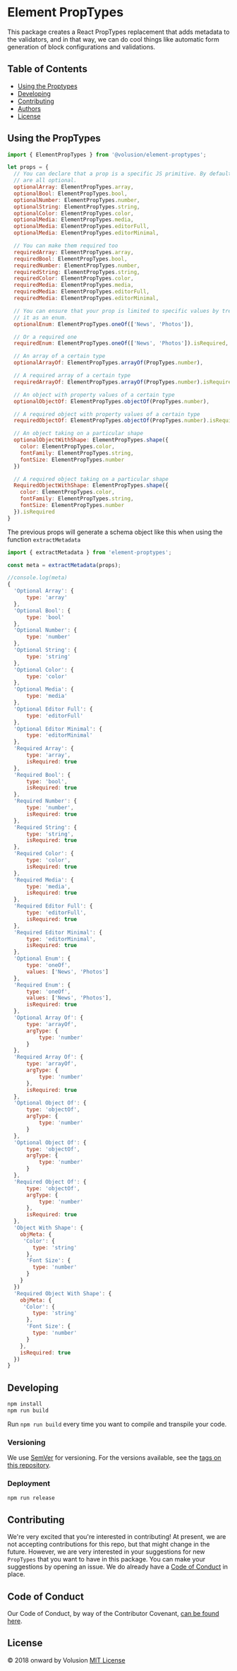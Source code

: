 # Element PropTypes

This package creates a React PropTypes replacement that adds metadata to the validators, and in that
way, we can do cool things like automatic form generation of block configurations and validations.

## Table of Contents

- [Using the Proptypes](#using-the-proptypes)
- [Developing](#developing)
- [Contributing](#contributing)
- [Authors](#authors)
- [License](#license)


## Using the PropTypes

```js
import { ElementPropTypes } from '@volusion/element-proptypes';

let props = {
  // You can declare that a prop is a specific JS primitive. By default, these
  // are all optional.
  optionalArray: ElementPropTypes.array,
  optionalBool: ElementPropTypes.bool,
  optionalNumber: ElementPropTypes.number,
  optionalString: ElementPropTypes.string,
  optionalColor: ElementPropTypes.color,
  optionalMedia: ElementPropTypes.media,
  optionalMedia: ElementPropTypes.editorFull,
  optionalMedia: ElementPropTypes.editorMinimal,

  // You can make them required too
  requiredArray: ElementPropTypes.array,
  requiredBool: ElementPropTypes.bool,
  requiredNumber: ElementPropTypes.number,
  requiredString: ElementPropTypes.string,
  requiredColor: ElementPropTypes.color,
  requiredMedia: ElementPropTypes.media,
  requiredMedia: ElementPropTypes.editorFull,
  requiredMedia: ElementPropTypes.editorMinimal,

  // You can ensure that your prop is limited to specific values by treating
  // it as an enum.
  optionalEnum: ElementPropTypes.oneOf(['News', 'Photos']),

  // Or a required one
  requiredEnum: ElementPropTypes.oneOf(['News', 'Photos']).isRequired,

  // An array of a certain type
  optionalArrayOf: ElementPropTypes.arrayOf(PropTypes.number),

  // A required array of a certain type
  requiredArrayOf: ElementPropTypes.arrayOf(PropTypes.number).isRequired,

  // An object with property values of a certain type
  optionalObjectOf: ElementPropTypes.objectOf(PropTypes.number),

  // A required object with property values of a certain type
  requiredObjectOf: ElementPropTypes.objectOf(PropTypes.number).isRequired,

  // An object taking on a particular shape
  optionalObjectWithShape: ElementPropTypes.shape({
    color: ElementPropTypes.color,
    fontFamily: ElementPropTypes.string,
    fontSize: ElementPropTypes.number
  })

  // A required object taking on a particular shape
  RequiredObjectWithShape: ElementPropTypes.shape({
    color: ElementPropTypes.color,
    fontFamily: ElementPropTypes.string,
    fontSize: ElementPropTypes.number
  }).isRequired
}
```

The previous props will generate a schema object like this when using the function `extractMetadata`

```js
import { extractMetadata } from 'element-proptypes';

const meta = extractMetadata(props);

//console.log(meta)
{
  'Optional Array': {
      type: 'array'
  },
  'Optional Bool': {
      type: 'bool'
  },
  'Optional Number': {
      type: 'number'
  },
  'Optional String': {
      type: 'string'
  },
  'Optional Color': {
      type: 'color'
  },
  'Optional Media': {
      type: 'media'
  },
  'Optional Editor Full': {
      type: 'editorFull'
  },
  'Optional Editor Minimal': {
      type: 'editorMinimal'
  },
  'Required Array': {
      type: 'array',
      isRequired: true
  },
  'Required Bool': {
      type: 'bool',
      isRequired: true
  },
  'Required Number': {
      type: 'number',
      isRequired: true
  },
  'Required String': {
      type: 'string',
      isRequired: true
  },
  'Required Color': {
      type: 'color',
      isRequired: true
  },
  'Required Media': {
      type: 'media',
      isRequired: true
  },
  'Required Editor Full': {
      type: 'editorFull',
      isRequired: true
  },
  'Required Editor Minimal': {
      type: 'editorMinimal',
      isRequired: true
  },
  'Optional Enum': {
      type: 'oneOf',
      values: ['News', 'Photos']
  },
  'Required Enum': {
      type: 'oneOf',
      values: ['News', 'Photos'],
      isRequired: true
  },
  'Optional Array Of': {
      type: 'arrayOf',
      argType: {
          type: 'number'
      }
  },
  'Required Array Of': {
      type: 'arrayOf',
      argType: {
          type: 'number'
      },
      isRequired: true
  },
  'Optional Object Of': {
      type: 'objectOf',
      argType: {
          type: 'number'
      }
  },
  'Optional Object Of': {
      type: 'objectOf',
      argType: {
          type: 'number'
      }
  },
  'Required Object Of': {
      type: 'objectOf',
      argType: {
          type: 'number'
      },
      isRequired: true
  },
  'Object With Shape': {
    objMeta: {
     'Color': {
        type: 'string'
      },
      'Font Size': {
        type: 'number'
      }
    }
  })
  'Required Object With Shape': {
    objMeta: {
     'Color': {
        type: 'string'
      },
      'Font Size': {
        type: 'number'
      }
    },
    isRequired: true
  })
}

```

## Developing

```bash
npm install
npm run build
```

Run `npm run build` every time you want to compile and transpile your code.


### Versioning

We use [SemVer](http://semver.org/) for versioning. For the versions available, see the [tags on this repository](https://github.com/volusion/element-proptypes/tags).

### Deployment

`npm run release`


## Contributing

We're very excited that you're interested in contributing! At present, we are not accepting contributions for this repo, but that might change in the future. However, we are very interested in your suggestions for new `PropTypes` that you want to have in this package. You can make your suggestions by opening an issue. We do already have a [Code of Conduct](CODE_OF_CONDUCT.md) in place.

## Code of Conduct

Our Code of Conduct, by way of the Contributor Covenant, [can be found here](CODE_OF_CONDUCT.md).

## License

&copy; 2018 onward by Volusion
[MIT License](LICENSE)
